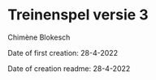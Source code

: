 # Treinenspel versie 3

Chimène Blokesch

Date of first creation: 28-4-2022

Date of creation readme: 28-4-2022
